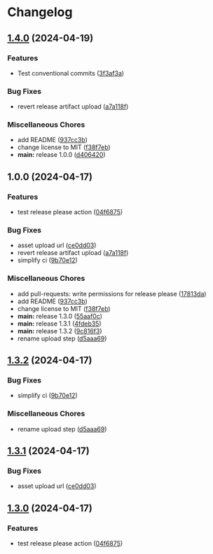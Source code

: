 # Changelog

## [1.4.0](https://github.com/pweyck/release-schedule/compare/v1.3.2...v1.4.0) (2024-04-19)


### Features

* Test conventional commits ([3f3af3a](https://github.com/pweyck/release-schedule/commit/3f3af3a5ff4b90c8693d85806cb55cf7cd9569b2))


### Bug Fixes

* revert release artifact upload ([a7a118f](https://github.com/pweyck/release-schedule/commit/a7a118f81409761141c787167ae186ad9cb04284))


### Miscellaneous Chores

* add README ([937cc3b](https://github.com/pweyck/release-schedule/commit/937cc3b4b295eb956df3f7fb17259ca5c2e25cc6))
* change license to MIT ([f38f7eb](https://github.com/pweyck/release-schedule/commit/f38f7eb191159866745014e1f2758f29b2147bf7))
* **main:** release 1.0.0 ([d406420](https://github.com/pweyck/release-schedule/commit/d4064205c7fe44bbd6440e9c2cbc9db84fe884ff))

## 1.0.0 (2024-04-17)


### Features

* test release please action ([04f6875](https://github.com/shopware/release-schedule/commit/04f6875f4366f9a8e8434918f72b8db46ada25b7))


### Bug Fixes

* asset upload url ([ce0dd03](https://github.com/shopware/release-schedule/commit/ce0dd03248caf8e548de3edb10a540216de53c15))
* revert release artifact upload ([a7a118f](https://github.com/shopware/release-schedule/commit/a7a118f81409761141c787167ae186ad9cb04284))
* simplify ci ([9b70e12](https://github.com/shopware/release-schedule/commit/9b70e1230d46a5280af1049102bb553e2c7d8737))


### Miscellaneous Chores

* add pull-requests: write permissions for release please ([17813da](https://github.com/shopware/release-schedule/commit/17813da0ec0403eef9647b9cbc754d1db14b0eb7))
* add README ([937cc3b](https://github.com/shopware/release-schedule/commit/937cc3b4b295eb956df3f7fb17259ca5c2e25cc6))
* change license to MIT ([f38f7eb](https://github.com/shopware/release-schedule/commit/f38f7eb191159866745014e1f2758f29b2147bf7))
* **main:** release 1.3.0 ([55aaf0c](https://github.com/shopware/release-schedule/commit/55aaf0ca5e2843a639641e6dd8496192e9e5497a))
* **main:** release 1.3.1 ([4fdeb35](https://github.com/shopware/release-schedule/commit/4fdeb356c004b820dab5d3c7644237b156819d91))
* **main:** release 1.3.2 ([9c816f3](https://github.com/shopware/release-schedule/commit/9c816f39f9513922ad6962c5ab710544e975477a))
* rename upload step ([d5aaa69](https://github.com/shopware/release-schedule/commit/d5aaa69632ece224bfa83ab1f6047baad9af8223))

## [1.3.2](https://github.com/pweyck/release-schedule/compare/v1.3.1...v1.3.2) (2024-04-17)


### Bug Fixes

* simplify ci ([9b70e12](https://github.com/pweyck/release-schedule/commit/9b70e1230d46a5280af1049102bb553e2c7d8737))


### Miscellaneous Chores

* rename upload step ([d5aaa69](https://github.com/pweyck/release-schedule/commit/d5aaa69632ece224bfa83ab1f6047baad9af8223))

## [1.3.1](https://github.com/pweyck/release-schedule/compare/v1.3.0...v1.3.1) (2024-04-17)


### Bug Fixes

* asset upload url ([ce0dd03](https://github.com/pweyck/release-schedule/commit/ce0dd03248caf8e548de3edb10a540216de53c15))

## [1.3.0](https://github.com/pweyck/release-schedule/compare/v1.2.0...v1.3.0) (2024-04-17)


### Features

* test release please action ([04f6875](https://github.com/pweyck/release-schedule/commit/04f6875f4366f9a8e8434918f72b8db46ada25b7))
